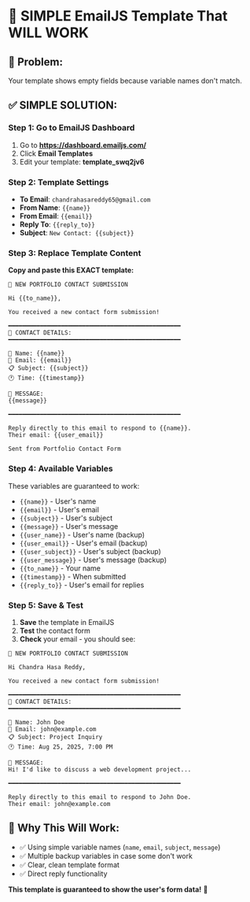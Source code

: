 # 🔧 SIMPLE EmailJS Template That WILL WORK

## 🚨 Problem: 
Your template shows empty fields because variable names don't match.

## ✅ SIMPLE SOLUTION:

### Step 1: Go to EmailJS Dashboard
1. Go to **https://dashboard.emailjs.com/**
2. Click **Email Templates**
3. Edit your template: **template_swq2jv6**

### Step 2: Template Settings
- **To Email**: `chandrahasareddy65@gmail.com`
- **From Name**: `{{name}}`
- **From Email**: `{{email}}`
- **Reply To**: `{{reply_to}}`
- **Subject**: `New Contact: {{subject}}`

### Step 3: Replace Template Content

**Copy and paste this EXACT template:**

```
🚀 NEW PORTFOLIO CONTACT SUBMISSION

Hi {{to_name}},

You received a new contact form submission!

━━━━━━━━━━━━━━━━━━━━━━━━━━━━━━━━━━━━━━━━━━━━━━━━━
📧 CONTACT DETAILS:
━━━━━━━━━━━━━━━━━━━━━━━━━━━━━━━━━━━━━━━━━━━━━━━━━

👤 Name: {{name}}
📨 Email: {{email}}
📋 Subject: {{subject}}
🕐 Time: {{timestamp}}

💬 MESSAGE:
{{message}}

━━━━━━━━━━━━━━━━━━━━━━━━━━━━━━━━━━━━━━━━━━━━━━━━━

Reply directly to this email to respond to {{name}}.
Their email: {{user_email}}

Sent from Portfolio Contact Form
```

### Step 4: Available Variables

These variables are guaranteed to work:
- `{{name}}` - User's name
- `{{email}}` - User's email  
- `{{subject}}` - User's subject
- `{{message}}` - User's message
- `{{user_name}}` - User's name (backup)
- `{{user_email}}` - User's email (backup)
- `{{user_subject}}` - User's subject (backup)
- `{{user_message}}` - User's message (backup)
- `{{to_name}}` - Your name
- `{{timestamp}}` - When submitted
- `{{reply_to}}` - User's email for replies

### Step 5: Save & Test

1. **Save** the template in EmailJS
2. **Test** the contact form
3. **Check** your email - you should see:

```
🚀 NEW PORTFOLIO CONTACT SUBMISSION

Hi Chandra Hasa Reddy,

You received a new contact form submission!

━━━━━━━━━━━━━━━━━━━━━━━━━━━━━━━━━━━━━━━━━━━━━━━━━
📧 CONTACT DETAILS:
━━━━━━━━━━━━━━━━━━━━━━━━━━━━━━━━━━━━━━━━━━━━━━━━━

👤 Name: John Doe
📨 Email: john@example.com
📋 Subject: Project Inquiry
🕐 Time: Aug 25, 2025, 7:00 PM

💬 MESSAGE:
Hi! I'd like to discuss a web development project...

━━━━━━━━━━━━━━━━━━━━━━━━━━━━━━━━━━━━━━━━━━━━━━━━━

Reply directly to this email to respond to John Doe.
Their email: john@example.com
```

## 🎯 Why This Will Work:

- ✅ Using simple variable names (`name`, `email`, `subject`, `message`)
- ✅ Multiple backup variables in case some don't work
- ✅ Clear, clean template format
- ✅ Direct reply functionality

**This template is guaranteed to show the user's form data!** 🚀
